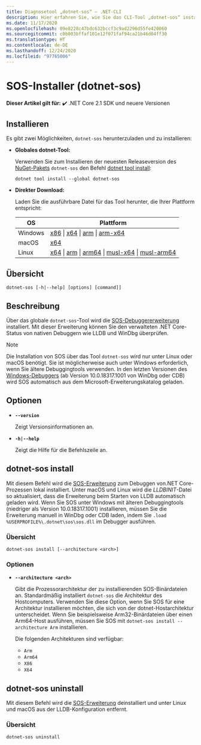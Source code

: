```yaml
---
title: Diagnosetool „dotnet-sos“ – .NET-CLI
description: Hier erfahren Sie, wie Sie das CLI-Tool „dotnet-sos“ installieren und zum Verwalten der SOS-Debuggererweiterung verwenden, die unter Windows und Linux mit nativen Debuggern verwendet wird.
ms.date: 11/17/2020
ms.openlocfilehash: 09e8228c47bdc632bccf3c9ad2296d55fe420060
ms.sourcegitcommit: c0b803bffaf101e12f071faf94ca21b46d04ff30
ms.translationtype: HT
ms.contentlocale: de-DE
ms.lasthandoff: 12/24/2020
ms.locfileid: "97765006"
---
```

# <a name="sos-installer-dotnet-sos"></a>SOS-Installer (dotnet-sos)

**Dieser Artikel gilt für:** ✔️ .NET Core 2.1 SDK und neuere Versionen

## <a name="install"></a>Installieren

Es gibt zwei Möglichkeiten, `dotnet-sos` herunterzuladen und zu installieren:

- **Globales dotnet-Tool:**

  Verwenden Sie zum Installieren der neuesten Releaseversion des [NuGet-Pakets](https://www.nuget.org/packages/dotnet-sos) `dotnet-sos` den Befehl [dotnet tool install](../tools/dotnet-tool-install.md):

  ```dotnetcli
  dotnet tool install --global dotnet-sos
  ```

- **Direkter Download:**

  Laden Sie die ausführbare Datei für das Tool herunter, die Ihrer Plattform entspricht:

  | OS  | Plattform |
  | --- | -------- |
  | Windows | [x86](https://aka.ms/dotnet-sos/win-x86) \| [x64](https://aka.ms/dotnet-sos/win-x64) \| [arm](https://aka.ms/dotnet-sos/win-arm) \| [arm-x64](https://aka.ms/dotnet-sos/win-arm64) |
  | macOS   | [x64](https://aka.ms/dotnet-sos/osx-x64) |
  | Linux   | [x64](https://aka.ms/dotnet-sos/linux-x64) \| [arm](https://aka.ms/dotnet-sos/linux-arm) \| [arm64](https://aka.ms/dotnet-sos/linux-arm64) \| [musl-x64](https://aka.ms/dotnet-sos/linux-musl-x64) \| [musl-arm64](https://aka.ms/dotnet-sos/linux-musl-arm64) |

## <a name="synopsis"></a>Übersicht

```console
dotnet-sos [-h|--help] [options] [command]]
```

## <a name="description"></a>Beschreibung

Über das globale `dotnet-sos`-Tool wird die [SOS-Debuggererweiterung](sos-debugging-extension.md) installiert. Mit dieser Erweiterung können Sie den verwalteten .NET Core-Status von nativen Debuggern wie LLDB und WinDbg überprüfen.

> [!NOTE]
> Die Installation von SOS über das Tool `dotnet-sos` wird nur unter Linux oder macOS benötigt.  Sie ist möglicherweise auch unter Windows erforderlich, wenn Sie ältere Debuggingtools verwenden. In den letzten Versionen des [Windows-Debuggers](/windows-hardware/drivers/debugger/debugger-download-tools) (ab Version 10.0.18317.1001 von WinDbg oder CDB) wird SOS automatisch aus dem Microsoft-Erweiterungskatalog geladen.  

## <a name="options"></a>Optionen

- **`--version`**

  Zeigt Versionsinformationen an.

- **`-h|--help`**

  Zeigt die Hilfe für die Befehlszeile an.

## <a name="dotnet-sos-install"></a>dotnet-sos install

Mit diesem Befehl wird die [SOS-Erweiterung](sos-debugging-extension.md) zum Debuggen von.NET Core-Prozessen lokal installiert. Unter macOS und Linux wird die *LLDBINIT*-Datei so aktualisiert, dass die Erweiterung beim Starten von LLDB automatisch geladen wird. Wenn Sie SOS unter Windows mit älteren Debuggingtools (niedriger als Version 10.0.18317.1001) installieren, müssen Sie die Erweiterung manuell in WinDbg oder CDB laden, indem Sie `.load %USERPROFILE%\.dotnet\sos\sos.dll` im Debugger ausführen.

### <a name="synopsis"></a>Übersicht

```console
dotnet-sos install [--architecture <arch>]
```

### <a name="options"></a>Optionen

- **`--architecture <arch>`**

  Gibt die Prozessorarchitektur der zu installierenden SOS-Binärdateien an. Standardmäßig installiert `dotnet-sos` die Architektur des Hostcomputers. Verwenden Sie diese Option, wenn Sie SOS für eine Architektur installieren möchten, die sich von der dotnet-Hostarchitektur unterscheidet. Wenn Sie beispielsweise Arm32-Binärdateien über einen Arm64-Host ausführen, müssen Sie SOS mit `dotnet-sos install --architecture Arm` installieren.

  Die folgenden Architekturen sind verfügbar:

  - `Arm`
  - `Arm64`
  - `X86`
  - `X64`

## <a name="dotnet-sos-uninstall"></a>dotnet-sos uninstall

Mit diesem Befehl wird die [SOS-Erweiterung](sos-debugging-extension.md) deinstalliert und unter Linux und macOS aus der LLDB-Konfiguration entfernt.

### <a name="synopsis"></a>Übersicht

```console
dotnet-sos uninstall
```
